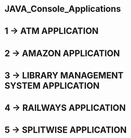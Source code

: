 # JAVA_Console_Applications

# 1 -> ATM APPLICATION

# 2 -> AMAZON APPLICATION

# 3 -> LIBRARY MANAGEMENT SYSTEM APPLICATION

# 4 -> RAILWAYS APPLICATION

# 5 -> SPLITWISE APPLICATION
